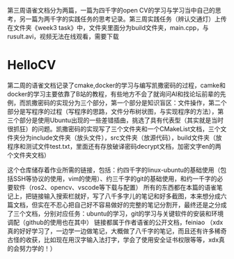 第三周语雀文档分为两篇，一篇为四千字的open CV的学习与学习当中自己的思考，另一篇为两千字的实践任务的思考记录。第三周实践任务（辨认交通灯）上传在文件夹《week3 task》中，文件夹里面分为build文件夹，main.cpp，与rusult.avi，视频无法在线观看，需要下载








# HelloCV
第二周的语雀文档记录了cmake,docker的学习与编写凯撒密码的过程，camke和docker的学习主要依靠了B站的教程，有些地方不会了就询问AI和找论坛前辈的先例，而凯撒密码的实现分为三个部分，第一个部分是知识盲区：文件操作，第二个部分是写程序的过程（写程序的思路，文件分布树状图，与实现程序的方法），第三个部分是使用Ubuntu出现的一些差错插曲，挑选了具有代表型（其实就是当时很抓狂）的问题。凯撒密码的实现写了三个文件夹和一个CMakeList文档，三个文件夹分为include文件夹（放头文件），src文件夹（放源代码），build文件夹（放程序和测试文件test.txt，里面还有存放破译密码decrypt文档，加密文字en的两个文件夹文档）









这个仓库储存着作业所需的链接，包括：约四千字的linux-ubuntu的基础使用（包括SSH等协议的使用，vim的使用）、约三千字的git的基础使用，和约一千字的必要软件（ros2、opencv、vscode等下载与配置）
所有的东西都在本篇的语雀笔记上，把链接输入搜索栏就好，写了八千多字儿的笔记和好多截图，本来想分成六篇文档，但实在不忍心把自己好不容易做好的完整的笔记分割开，最终还是之分成了三个文档，分别对应任务：ubuntu的学习，git的学习与关键软件的安装和环境调配（github的使用也在其中）
链接都属于作者语雀的公开文档，feiniao
（xdx真的好好学习了，一边学一边做笔记，大概做了八千字的笔记，而且还有许多稀奇古怪的收获，比如现在用汉字输入法打字，学会了使用安全证书权限等等，xdx真的会努力学的！）
